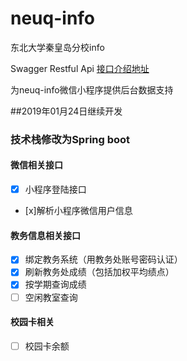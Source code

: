 # neuq-info
东北大学秦皇岛分校info

Swagger Restful Api [接口介绍地址](https://info.hhml.online/info/api/index.html)

为neuq-info微信小程序提供后台数据支持

##2019年01月24日继续开发

### 技术栈修改为Spring boot
#### 微信相关接口
- [x] 小程序登陆接口
- [x]解析小程序微信用户信息
#### 教务信息相关接口
- [x] 绑定教务系统（用教务处账号密码认证）
- [x] 刷新教务处成绩（包括加权平均绩点）
- [x] 按学期查询成绩
- [ ] 空闲教室查询
#### 校园卡相关
- [ ] 校园卡余额

